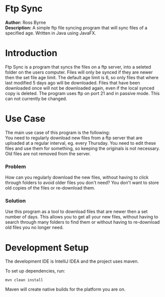 # Ftp Sync
**Author:** Ross Byrne <br>
**Description:** A simple ftp file syncing program that will sync files of a specified age. Written in Java using JavaFX.

# Introduction
Ftp Sync is a program that syncs the files on a ftp server, into a seleted folder on the users computer. Files will only be synced if they are newer then the set file age limit. The default age limit is 6, so only files that where last modified 5 days ago will be downloaded. Files that have been downloaded once will not be downloaded again, even if the local synced copy is deleted. The program uses ftp on port 21 and in passive mode. This can not currently be changed.

# Use Case
The main use case of this program is the following:<br>
You need to regularly download new files from a ftp server that are uploaded at a regular interval, eg. every Thursday. You need to edit these files and use them for something, so keeping the originals is not necessary. Old files are not removed from the server.

### Problem
How can you regularly download the new files, without having to click through folders to avoid older files you don't need? You don't want to store old copies of the files or re-download them.

### Solution
Use this program as a tool to download files that are newer then a set number of days. This allows you to get all your new files, without having to search through many folders to find them or without having to re-download old files you no longer need.

# Development Setup

The development IDE is IntelliJ IDEA and the project uses maven.

To set up dependencies, run:
```
mvn clean install
```
Maven will create native builds for the platform you are on.
